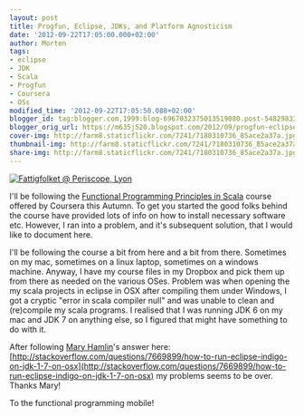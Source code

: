 ```yaml
---
layout: post
title: Progfun, Eclipse, JDKs, and Platform Agnosticism
date: '2012-09-22T17:05:00.000+02:00'
author: Morten
tags:
- eclipse
- JDK
- Scala
- Progfun
- Coursera
- OSs
modified_time: '2012-09-22T17:05:50.088+02:00'
blogger_id: tag:blogger.com,1999:blog-6967032375013519080.post-54829833926944643
blogger_orig_url: https://m635j520.blogspot.com/2012/09/progfun-eclipse-jdks-and-platform.html
cover-img: http://farm8.staticflickr.com/7241/7180310736_85ace2a37a.jpg
thumbnail-img: http://farm8.staticflickr.com/7241/7180310736_85ace2a37a.jpg
share-img: http://farm8.staticflickr.com/7241/7180310736_85ace2a37a.jpg
---
```


[![Fattigfolket @ Periscope, Lyon](http://farm8.staticflickr.com/7241/7180310736_85ace2a37a.jpg)](http://www.flickr.com/photos/mortenjohs/7180310736/ "Fattigfolket @ Periscope, Lyon by mortenjohs, on Flickr")

I'll be following the [Functional Programming Principles in Scala](https://class.coursera.org/progfun-2012-001/auth/auth_redirector?type=login&subtype=normal) course offered by Coursera this Autumn. To get you started the good folks behind the course have provided lots of info on how to install necessary software etc. However, I ran into a problem, and it's subsequent solution, that I would like to document here.  
  
I'll be following the course a bit from here and a bit from there. Sometimes on my mac, sometimes on a linux laptop, sometimes on a windows machine. Anyway, I have my course files in my Dropbox and pick them up from there as needed on the various OSes. Problem was when opening the my scala projects in eclipse in OSX after compiling them under Windows, I got a cryptic "error in scala compiler null" and was unable to clean and (re)compile my scala programs. I realised that I was running JDK 6 on my mac and JDK 7 on anything else, so I figured that might have something to do with it.  
  
After following [Mary Hamlin](http://stackoverflow.com/users/426700/mary-hamlin)'s answer here: [http://stackoverflow.com/questions/7669899/how-to-run-eclipse-indigo-on-jdk-1-7-on-osx](http://stackoverflow.com/questions/7669899/how-to-run-eclipse-indigo-on-jdk-1-7-on-osx) my problems seems to be over. Thanks Mary!  
  
To the functional programming mobile!
